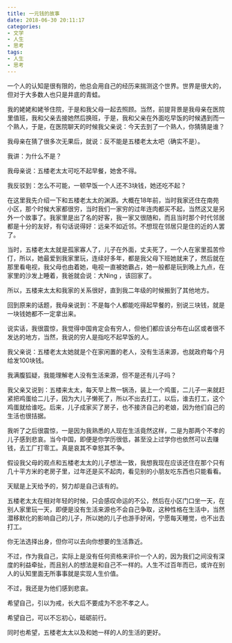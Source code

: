 ```yaml
---
title: 一元钱的故事
date: 2018-06-30 20:11:17
categories:
- 文学
- 人生
- 思考
tags:
- 人生
- 思考
---
```

一个人的认知是很有限的，他总会用自己的经历来揣测这个世界。世界是很大的，但对于大多数人也只是井底的青蛙。
<!-- more -->

我的姥姥和姥爷住院，于是和我父母一起去照顾。当然，前提背景是我母亲在医院里值班，我和父亲去接她然后换班，于是，我和父亲在外面吃早饭的时候遇到而一个熟人，于是，在医院聊天的时候我父亲说：今天去到了一个熟人，你猜猜是谁？

我母亲在猜了很多次无果后，就说：反不能是五楼老太太吧（确实不是）。

我讲：为什么不是？

我母亲说：五楼老太太可吃不起早餐，她舍不得。

我反驳到：怎么不可能，一顿早饭一个人还不3块钱，她还吃不起？

在这里我先介绍一下和五楼老太太的渊源。大概在18年前，当时我家还住在南苑小区，那个时候大家都很穷，当时我们一家穷的过年连肉都买不起，当然这又是另外一个故事了。我家里是出了名的好客，我一家又很随和，而且当时那个时代邻居都是十分的友好，有句话说得好：远亲不如近邻。不想现在邻居只是住的近的人罢了。

当时，五楼老太太就是孤家寡人了，儿子在外面，丈夫死了，一个人在家里孤苦伶仃，所以，她最爱到我家里玩，连续好多年，都是我父母下班她就来了，然后就在那里看电视，我父母也由着她，电视一直被她霸占，她一般都是玩到晚上九点，在家里的沙发上睡着，我爸就会说：大Ning ，该回家了。

所以，五楼来太太和我家的关系很好，直到我二年级的时候搬到了其他地方。

回到原来的话题，我母亲说到：不是每个人都能吃得起早餐的，别说三块钱，就是一块钱她都不一定拿出来。

说实话，我很震惊，我觉得中国肯定会有穷人，但他们都应该分布在山区或者很不发达的地方，当然，我说的穷人是指吃不起早饭的人。

我父亲说：五楼老太太她就是个在家闲置的老人，没有生活来源，也就政府每个月给发100块钱。

我满腹狐疑，我能理解老人没有生活来源，但不是还有儿子吗？

我父亲又说到：五楼来太太，每天早上熬一锅汤，装上一个鸡蛋，二儿子一来就赶紧把鸡蛋给二儿子，因为大儿子懒死了，所以不出去打工，以后，谁去打工，这个鸡蛋就给谁吃。后来，儿子成家买了房子，也不接济自己的老娘，因为他们自己的生活也很拮据。

我听了之后很震惊，一是因为我熟悉的人现在生活竟然这样，二是为那两个不孝的儿子感到悲哀。当今中国，即便是你学历很低，甚至没上过学你也依然可以去赚钱，去工厂打零工。真是哀其不幸怒其不争。

假设我父母的观点和五楼老太太的儿子想法一致，我想我现在应该还住在那个只有几十平方米的老房子里，过年还是买不起肉，看见别的小朋友吃东西也只能看看。

天赋是上天给予的，努力却是自己该有的。

五楼老太太在相对年轻的时候，只会感叹命运的不公，然后在小区门口坐一天，在别人家里玩一天，即便是没有生活来源也不会自己争取，这种性格在生活中，当然潜移默化的影响自己的儿子，所以她的儿子也游手好闲，宁愿每天睡觉，也不出去打工。

你无法选择出身，但你可以去向你想要的生活靠近。

不过，作为我自己，实际上是没有任何资格来评价一个人的，因为我们之间没有深度的利益牵扯，而且别人的想法是和自己不一样的。人生不过百年而已，或许在别人的认知里面无所事事就是实现人生价值。

不过，我还是为他们感到悲哀。

希望自己，引以为戒，长大后不要成为不忠不孝之人。

希望自己，可以不忘初心，砥砺前行。

同时也希望，五楼老太太以及和她一样的人的生活的更好。

